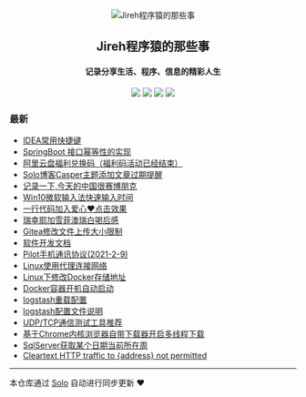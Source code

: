 <p align="center"><img alt="Jireh程序猿的那些事" src="https://img.hacpai.com/avatar/1532946657098_1532946825204.jpeg"></p><h2 align="center">
Jireh程序猿的那些事
</h2>

<h4 align="center">记录分享生活、程序、信息的精彩人生</h4>
<p align="center"><a title="Jireh程序猿的那些事" target="_blank" href="https://github.com/Jireh012/solo-blog"><img src="https://img.shields.io/github/last-commit/Jireh012/solo-blog.svg?style=flat-square&color=FF9900"></a>
<a title="GitHub repo size in bytes" target="_blank" href="https://github.com/Jireh012/solo-blog"><img src="https://img.shields.io/github/repo-size/Jireh012/solo-blog.svg?style=flat-square"></a>
<a title="Solo Version" target="_blank" href="https://github.com/88250/solo/releases"><img src="https://img.shields.io/badge/solo-4.3.1-f1e05a.svg?style=flat-square&color=blueviolet"></a>
<a title="Hits" target="_blank" href="https://github.com/88250/hits"><img src="https://hits.b3log.org/Jireh012/solo-blog.svg"></a></p>

### 最新

* [IDEA常用快捷键](https://www.lyile.cn/articles/2021/03/29/1616985117918.html)
* [SpringBoot 接口幂等性的实现](https://www.lyile.cn/articles/2021/03/26/1616728038509.html)
* [阿里云盘福利兑换码（福利码活动已经结束）](https://www.lyile.cn/articles/2021/03/23/1616484490189.html)
* [Solo博客Casper主题添加文章过期提醒](https://www.lyile.cn/articles/2021/03/17/1615991789226.html)
* [记录一下,今天的中国很赛博朋克](https://www.lyile.cn/articles/2021/03/16/1615861306174.html)
* [Win10微软输入法快速输入时间](https://www.lyile.cn/articles/2021/03/05/1614939189930.html)
* [一行代码加入爱心❤点击效果](https://www.lyile.cn/articles/2021/03/05/1614936917253.html)
* [瑞幸耶加雪菲澳瑞白喝后感](https://www.lyile.cn/articles/2021/03/05/1614931644094.html)
* [Gitea修改文件上传大小限制](https://www.lyile.cn/articles/2021/03/04/1614841417314.html)
* [软件开发文档](https://www.lyile.cn/articles/2021/02/26/1614307404432.html)
* [Pilot手机通讯协议(2021-2-9)](https://www.lyile.cn/articles/2021/02/25/1614233976776.html)
* [Linux使用代理连接网络](https://www.lyile.cn/articles/2021/02/25/1614222309571.html)
* [Linux下修改Docker存储地址](https://www.lyile.cn/articles/2021/02/24/1614149482692.html)
* [Docker容器开机自动启动](https://www.lyile.cn/articles/2021/02/24/1614129712602.html)
* [logstash重载配置](https://www.lyile.cn/articles/2021/02/18/1613637023024.html)
* [logstash配置文件说明](https://www.lyile.cn/articles/2021/02/18/1613634074333.html)
* [UDP/TCP通信测试工具推荐](https://www.lyile.cn/articles/2021/02/09/1612832955201.html)
* [基于Chrome内核浏览器自带下载器开启多线程下载](https://www.lyile.cn/articles/2021/02/08/1612776754780.html)
* [SqlServer获取某个日期当前所在周](https://www.lyile.cn/articles/2021/02/07/1612684886764.html)
* [Cleartext HTTP traffic to {address} not permitted](https://www.lyile.cn/articles/2021/02/06/1612604811689.html)



---

本仓库通过 [Solo](https://github.com/88250/solo) 自动进行同步更新 ❤️ 